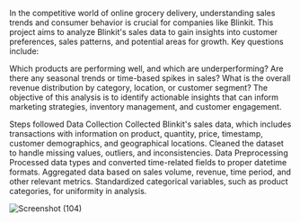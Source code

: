 In the competitive world of online grocery delivery, understanding sales trends and consumer behavior is crucial for companies like Blinkit. This project aims to analyze Blinkit's sales data to gain insights into customer preferences, sales patterns, and potential areas for growth. Key questions include:

Which products are performing well, and which are underperforming? Are there any seasonal trends or time-based spikes in sales? What is the overall revenue distribution by category, location, or customer segment? The objective of this analysis is to identify actionable insights that can inform marketing strategies, inventory management, and customer engagement.

Steps followed
Data Collection Collected Blinkit's sales data, which includes transactions with information on product, quantity, price, timestamp, customer demographics, and geographical locations. Cleaned the dataset to handle missing values, outliers, and inconsistencies.
Data Preprocessing Processed data types and converted time-related fields to proper datetime formats. Aggregated data based on sales volume, revenue, time period, and other relevant metrics. Standardized categorical variables, such as product categories, for uniformity in analysis.

![Screenshot (104)](https://github.com/user-attachments/assets/80470baf-c694-4619-b756-ce6820b94a43)
